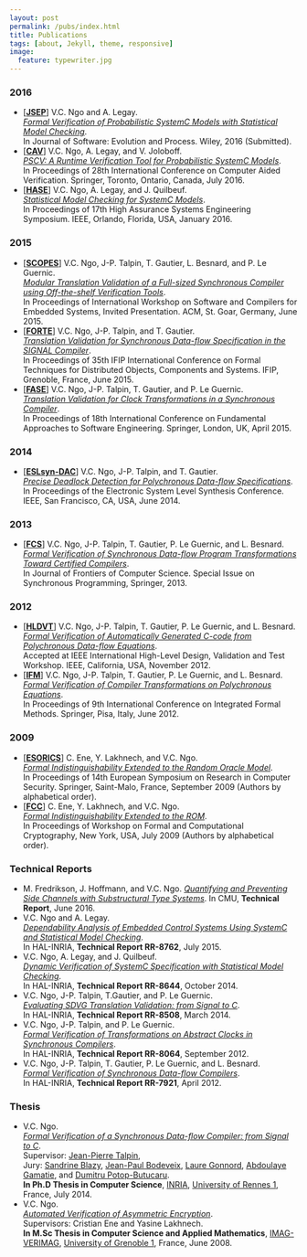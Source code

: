 ```yaml
---
layout: post
permalink: /pubs/index.html
title: Publications
tags: [about, Jekyll, theme, responsive]
image:
  feature: typewriter.jpg
---
```


### 2016
- [[**JSEP**](http://channgo2203.github.io/pdfs/jsep16.pdf)] V.C. Ngo and A. Legay.   
[_Formal Verification of Probabilistic SystemC Models with Statistical Model Checking_](http://channgo2203.github.io/pdfs/jsep16.pdf).  
In Journal of Software: Evolution and Process. Wiley, 2016 (Submitted).
- [[**CAV**](http://channgo2203.github.io/pdfs/cav16.pdf)] V.C. Ngo, A. Legay, and V. Joloboff.  
[_PSCV: A Runtime Verification Tool for Probabilistic SystemC Models_](http://channgo2203.github.io/pdfs/cav16.pdf).  
In Proceedings of 28th International Conference on Computer Aided Verification. Springer, Toronto, Ontario, Canada, July 2016.
- [[**HASE**](http://channgo2203.github.io/pdfs/hase16.pdf)] V.C. Ngo, A. Legay, and J. Quilbeuf.  
[_Statistical Model Checking for SystemC Models_](http://channgo2203.github.io/pdfs/hase16.pdf).  
In Proceedings of 17th High Assurance Systems Engineering Symposium. IEEE, Orlando, Florida, USA, January 2016.

### 2015
- [[**SCOPES**](http://channgo2203.github.io/pdfs/scopes15.pdf)] V.C. Ngo, J-P. Talpin, T. Gautier, L. Besnard, and P. Le Guernic.  
[_Modular Translation Validation of a Full-sized Synchronous Compiler using Off-the-shelf Verification Tools_](http://channgo2203.github.io/pdfs/scopes15.pdf).  
In Proceedings of International Workshop on Software and Compilers for Embedded Systems, Invited Presentation. ACM, St. Goar, Germany, June 2015.
- [[**FORTE**](http://channgo2203.github.io/pdfs/forte15.pdf)] V.C. Ngo, J-P. Talpin, and T. Gautier.  
[_Translation Validation for Synchronous Data-flow Specification in the SIGNAL Compiler_](http://channgo2203.github.io/pdfs/forte15.pdf).  
In Proceedings of 35th IFIP International Conference on Formal Techniques for Distributed Objects, Components and Systems. IFIP, Grenoble, France, June 2015.
- [[**FASE**](http://channgo2203.github.io/pdfs/fase15.pdf)] V.C. Ngo, J-P. Talpin, T. Gautier, and P. Le Guernic.  
[_Translation Validation for Clock Transformations in a Synchronous Compiler_](http://channgo2203.github.io/pdfs/fase15.pdf).  
In Proceedings of 18th International Conference on Fundamental Approaches to Software Engineering. Springer, London, UK, April 2015.

### 2014
- [[**ESLsyn-DAC**](http://channgo2203.github.io/pdfs/eslsyn14.pdf)] V.C. Ngo, J-P. Talpin, and T. Gautier.  
[_Precise Deadlock Detection for Polychronous Data-flow Specifications_](http://channgo2203.github.io/pdfs/eslsyn14.pdf).  
In Proceedings of the Electronic System Level Synthesis Conference. IEEE, San Francisco, CA, USA, June 2014.

### 2013
- [[**FCS**](http://channgo2203.github.io/pdfs/fcs13.pdf)] V.C. Ngo, J-P. Talpin, T. Gautier, P. Le Guernic, and L. Besnard.  
[_Formal Verification of Synchronous Data-flow Program Transformations Toward Certified Compilers_](http://channgo2203.github.io/pdfs/fcs13.pdf).  
In Journal of Frontiers of Computer Science. Special Issue on Synchronous Programming, Springer, 2013.

### 2012
- [[**HLDVT**](http://channgo2203.github.io/pdfs/hldvt12.pdf)] V.C. Ngo, J-P. Talpin, T. Gautier, P. Le Guernic, and L. Besnard.  
[_Formal Verification of Automatically Generated C-code from Polychronous Data-flow Equations_](http://channgo2203.github.io/pdfs/hldvt12.pdf).  
Accepted at IEEE International High-Level Design, Validation and Test Workshop. IEEE, California, USA, November 2012.
- [[**IFM**](http://channgo2203.github.io/pdfs/ifm12.pdf)] V.C. Ngo, J-P. Talpin, T. Gautier, P. Le Guernic,  and L. Besnard.  
[_Formal Verification of Compiler Transformations on Polychronous Equations_](http://channgo2203.github.io/pdfs/ifm12.pdf).  
In Proceedings of 9th International Conference on Integrated Formal Methods. Springer, Pisa, Italy, June 2012. 

### 2009
- [[**ESORICS**](http://channgo2203.github.io/pdfs/esorics09.pdf)] C. Ene, Y. Lakhnech, and V.C. Ngo.  
[_Formal Indistinguishability Extended to the Random Oracle Model_](http://channgo2203.github.io/pdfs/esorics09.pdf).  
In Proceedings of 14th European Symposium on Research in Computer Security. Springer, Saint-Malo, France, September 2009 (Authors by alphabetical order).
- [[**FCC**](http://channgo2203.github.io/pdfs/fcc09.pdf)] C. Ene, Y. Lakhnech, and V.C. Ngo.  
[_Formal Indistinguishability Extended to the ROM_](http://channgo2203.github.io/pdfs/fcc09.pdf).  
In Proceedings of Workshop on Formal and Computational Cryptography, New York, USA, July 2009 (Authors by alphabetical order).

### Technical Reports
- M. Fredrikson, J. Hoffmann, and V.C. Ngo.
[_Quantifying and Preventing Side Channels with Substructural Type Systems_](http://channgo2203.github.io/pdfs/cmutr01.pdf).
In CMU, **Technical Report**, June 2016.
- V.C. Ngo and A. Legay.  
[_Dependability Analysis of Embedded Control Systems Using SystemC and Statistical Model Checking_](https://hal.archives-ouvertes.fr/hal-01180996).  
In HAL-INRIA, **Technical Report RR-8762**, July 2015.
- V.C. Ngo, A. Legay, and J. Quilbeuf.  
[_Dynamic Verification of SystemC Specification with Statistical Model Checking_](https://hal.inria.fr/hal-01089742).  
In HAL-INRIA, **Technical Report RR-8644**, October 2014.
- V.C. Ngo, J-P. Talpin, T.Gautier, and P. Le Guernic.  
[_Evaluating SDVG Translation Validation: from Signal to C_](http://hal.inria.fr/hal-00962430).  
In HAL-INRIA, **Technical Report RR-8508**, March 2014.
- V.C. Ngo, J-P. Talpin, and P. Le Guernic.  
[_Formal Verification of Transformations on Abstract Clocks in Synchronous Compilers_](http://hal.inria.fr/hal-00730926).  
In HAL-INRIA, **Technical Report RR-8064**, September 2012.
- V.C. Ngo, J-P. Talpin, T. Gautier, P. Le Guernic, and L. Besnard.  
[_Formal Verification of Synchronous Data-flow Compilers_](http://hal.inria.fr/hal-00685633).  
In HAL-INRIA, **Technical Report RR-7921**, April 2012.

### Thesis
- V.C. Ngo.  
[_Formal Verification of a Synchronous Data-flow Compiler: from Signal to C_](https://ecm.univ-rennes1.fr/nuxeo/site/esupversions/e10492b5-206a-42fa-b643-e752dac5a750).  
Supervisor: [Jean-Pierre Talpin](http://www.irisa.fr/prive/talpin/),  
Jury: [Sandrine Blazy](http://www.irisa.fr/celtique/blazy/), [Jean-Paul Bodeveix](https://www.irit.fr/~Jean-Paul.Bodeveix/), [Laure Gonnord](http://laure.gonnord.org/pro/), [Abdoulaye Gamatie](http://www.lirmm.fr/~gamatie/), and [Dumitru Potop-Butucaru](https://who.rocq.inria.fr/Dumitru.Potop_Butucaru/).  
**In Ph.D Thesis in Computer Science**, [INRIA](http://www.inria.fr/en/), [University of Rennes 1](https://www.univ-rennes1.fr/english/), France, July 2014.
- V.C. Ngo.  
[_Automated Verification of Asymmetric Encryption_](http://channgo2203.github.io/pdfs/ujf.pdf).  
Supervisors: Cristian Ene and Yasine Lakhnech.  
**In M.Sc Thesis in Computer Science and Applied Mathematics**, [IMAG-VERIMAG](http://www-verimag.imag.fr), [University of Grenoble 1](https://www.ujf-grenoble.fr/?language=en), France, June 2008.
